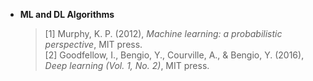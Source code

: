 
   - __ML and DL Algorithms__  
    
      > [1] Murphy, K. P. (2012), *Machine learning: a probabilistic perspective*, MIT press.  
      > [2] Goodfellow, I., Bengio, Y., Courville, A., & Bengio, Y. (2016), *Deep learning (Vol. 1, No. 2)*, MIT press.  
    
